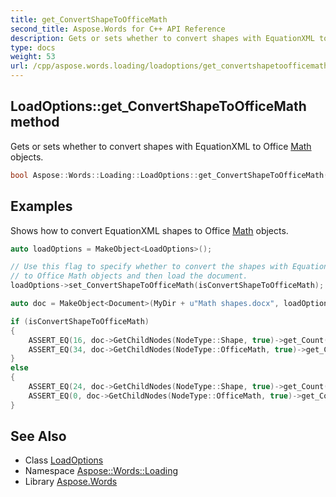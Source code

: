 ```yaml
---
title: get_ConvertShapeToOfficeMath
second_title: Aspose.Words for C++ API Reference
description: Gets or sets whether to convert shapes with EquationXML to Office Math objects.
type: docs
weight: 53
url: /cpp/aspose.words.loading/loadoptions/get_convertshapetoofficemath/
---
```

## LoadOptions::get_ConvertShapeToOfficeMath method


Gets or sets whether to convert shapes with EquationXML to Office [Math](../../../aspose.words.math/) objects.

```cpp
bool Aspose::Words::Loading::LoadOptions::get_ConvertShapeToOfficeMath() const
```


## Examples



Shows how to convert EquationXML shapes to Office [Math](../../../aspose.words.math/) objects. 
```cpp
auto loadOptions = MakeObject<LoadOptions>();

// Use this flag to specify whether to convert the shapes with EquationXML attributes
// to Office Math objects and then load the document.
loadOptions->set_ConvertShapeToOfficeMath(isConvertShapeToOfficeMath);

auto doc = MakeObject<Document>(MyDir + u"Math shapes.docx", loadOptions);

if (isConvertShapeToOfficeMath)
{
    ASSERT_EQ(16, doc->GetChildNodes(NodeType::Shape, true)->get_Count());
    ASSERT_EQ(34, doc->GetChildNodes(NodeType::OfficeMath, true)->get_Count());
}
else
{
    ASSERT_EQ(24, doc->GetChildNodes(NodeType::Shape, true)->get_Count());
    ASSERT_EQ(0, doc->GetChildNodes(NodeType::OfficeMath, true)->get_Count());
}
```

## See Also

* Class [LoadOptions](../)
* Namespace [Aspose::Words::Loading](../../)
* Library [Aspose.Words](../../../)
